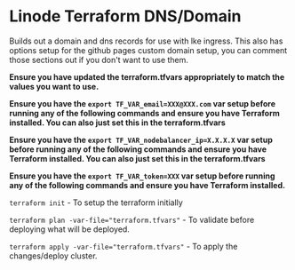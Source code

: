 # Linode Terraform DNS/Domain
Builds out a domain and dns records for use with lke ingress.  This also has options setup for the github pages custom domain setup, you can comment those sections out if you don't want to use them.

**Ensure you have updated the terraform.tfvars appropriately to match the values you want to use.**

**Ensure you have the `export TF_VAR_email=XXX@XXX.com` var setup before running any of the following commands and ensure you have Terraform installed.  You can also just set this in the terraform.tfvars**

**Ensure you have the `export TF_VAR_nodebalancer_ip=X.X.X.X` var setup before running any of the following commands and ensure you have Terraform installed.  You can also just set this in the terraform.tfvars**

**Ensure you have the `export TF_VAR_token=XXX` var setup before running any of the following commands and ensure you have Terraform installed.**

`terraform init` - To setup the terraform initially

`terraform plan -var-file="terraform.tfvars"` - To validate before deploying what will be deployed.

`terraform apply -var-file="terraform.tfvars"` - To apply the changes/deploy cluster.